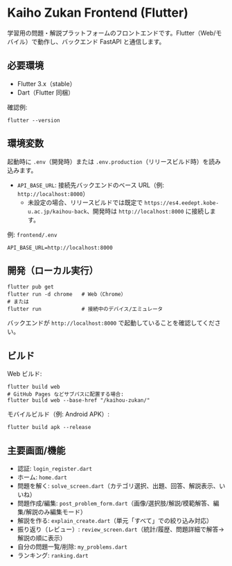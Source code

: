 # Kaiho Zukan Frontend (Flutter)

学習用の問題・解説プラットフォームのフロントエンドです。Flutter（Web/モバイル）で動作し、バックエンド FastAPI と通信します。

## 必要環境

- Flutter 3.x（stable）
- Dart（Flutter 同梱）

確認例:

```
flutter --version
```

## 環境変数

起動時に `.env`（開発時）または `.env.production`（リリースビルド時）を読み込みます。

- `API_BASE_URL`: 接続先バックエンドのベース URL（例: `http://localhost:8000`）
  - 未設定の場合、リリースビルドでは既定で `https://es4.eedept.kobe-u.ac.jp/kaihou-back`、開発時は `http://localhost:8000` に接続します。

例: `frontend/.env`

```
API_BASE_URL=http://localhost:8000
```

## 開発（ローカル実行）

```
flutter pub get
flutter run -d chrome   # Web（Chrome）
# または
flutter run             # 接続中のデバイス/エミュレータ
```

バックエンドが `http://localhost:8000` で起動していることを確認してください。

## ビルド

Web ビルド:

```
flutter build web
# GitHub Pages などサブパスに配置する場合:
flutter build web --base-href "/kaihou-zukan/"
```

モバイルビルド（例: Android APK）:

```
flutter build apk --release
```

## 主要画面/機能

- 認証: `login_register.dart`
- ホーム: `home.dart`
- 問題を解く: `solve_screen.dart`（カテゴリ選択、出題、回答、解説表示、いいね）
- 問題作成/編集: `post_problem_form.dart`（画像/選択肢/解説/模範解答、編集/解説のみ編集モード）
- 解説を作る: `explain_create.dart`（単元「すべて」での絞り込み対応）
- 振り返り（レビュー）: `review_screen.dart`（統計/履歴、問題詳細で解答→解説の順に表示）
- 自分の問題一覧/削除: `my_problems.dart`
- ランキング: `ranking.dart`
